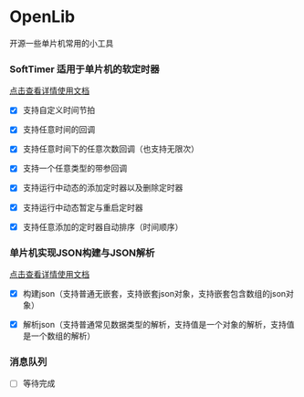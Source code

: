 # OpenLib

开源一些单片机常用的小工具



### SoftTimer 适用于单片机的软定时器

[点击查看详情使用文档](/SoftTimer)

- [x] 支持自定义时间节拍
- [x] 支持任意时间的回调
- [x] 支持任意时间下的任意次数回调（也支持无限次）
- [x] 支持一个任意类型的带参回调
- [x] 支持运行中动态的添加定时器以及删除定时器
- [x] 支持运行中动态暂定与重启定时器
- [x] 支持任意添加的定时器自动排序（时间顺序）



### 单片机实现JSON构建与JSON解析

[点击查看详情使用文档](/Json)

- [x] 构建json（支持普通无嵌套，支持嵌套json对象，支持嵌套包含数组的json对象）
- [x] 解析json（支持普通常见数据类型的解析，支持值是一个对象的解析，支持值是一个数组的解析）



### 消息队列

- [ ] 等待完成





